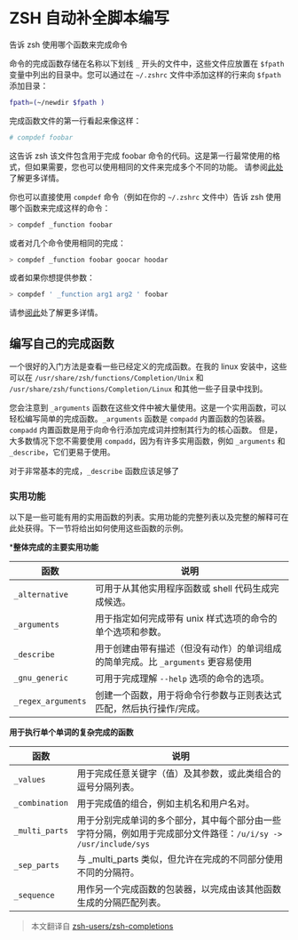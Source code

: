 # ZSH 自动补全脚本编写

告诉 zsh 使用哪个函数来完成命令

命令的完成函数存储在名称以下划线 `_` 开头的文件中，这些文件应放置在 `$fpath` 变量中列出的目录中。您可以通过在 `~/.zshrc` 文件中添加这样的行来向 `$fpath` 添加目录：

```bash
fpath=(~/newdir $fpath )
```

完成函数文件的第一行看起来像这样：

```bash
# compdef foobar
```

这告诉 zsh 该文件包含用于完成 foobar 命令的代码。这是第一行最常使用的格式，但如果需要，您也可以使用相同的文件来完成多个不同的功能。
请参阅[此处](http://zsh.sourceforge.net/Doc/Release/Completion-System.html#Autoloaded-files)了解更多详情。

你也可以直接使用 `compdef` 命令（例如在你的 `~/.zshrc` 文件中）告诉 zsh 使用哪个函数来完成这样的命令：


```bash
> compdef _function foobar
```

或者对几个命令使用相同的完成：

```bash
> compdef _function foobar goocar hoodar
```

或者如果你想提供参数：

```bash
> compdef ' _function arg1 arg2 ' foobar
```

请参[阅此](http://zsh.sourceforge.net/Doc/Release/Completion-System.html#Functions-4)处了解更多详情。

## 编写自己的完成函数

一个很好的入门方法是查看一些已经定义的完成函数。在我的 linux 安装中，这些可以在 `/usr/share/zsh/functions/Completion/Unix` 和 `/usr/share/zsh/functions/Completion/Linux` 和其他一些子目录中找到。

您会注意到 `_arguments` 函数在这些文件中被大量使用。这是一个实用函数，可以轻松编写简单的完成函数。`_arguments` 函数是 `compadd` 内置函数的包装器。`compadd` 内置函数是用于向命令行添加完成词并控制其行为的核心函数。
但是，大多数情况下您不需要使用 `compadd`，因为有许多实用函数，例如 `_arguments` 和 `_describe`，它们更易于使用。

对于非常基本的完成，`_describe` 函数应该足够了

### 实用功能

以下是一些可能有用的实用函数的列表。实用功能的完整列表以及完整的解释可在此处获得。下一节将给出如何使用这些函数的示例。

***整体完成的主要实用功能**

函数 | 说明
-----|-------
`_alternative`	| 可用于从其他实用程序函数或 shell 代码生成完成候选。
`_arguments`	| 用于指定如何完成带有 unix 样式选项的命令的单个选项和参数。
`_describe`	| 用于创建由带有描述（但没有动作）的单词组成的简单完成。比 `_arguments` 更容易使用
`_gnu_generic` |	可用于完成理解 `--help` 选项的命令的选项。
`_regex_arguments` |	创建一个函数，用于将命令行参数与正则表达式匹配，然后执行操作/完成。

**用于执行单个单词的复杂完成的函数**

函数 | 说明
-----|-------
`_values` |用于完成任意关键字（值）及其参数，或此类组合的逗号分隔列表。
`_combination`   |  用于完成值的组合，例如主机名和用户名对。
`_multi_parts` |   用于分别完成单词的多个部分，其中每个部分由一些字符分隔，例如用于完成部分文件路径：`/u/i/sy -> /usr/include/sys`
`_sep_parts`  |    与 _multi_parts 类似，但允许在完成的不同部分使用不同的分隔符。
`_sequence`   |  用作另一个完成函数的包装器，以完成由该其他函数生成的分隔匹配列表。

> 本文翻译自 [zsh-users/zsh-completions](https://github.com/zsh-users/zsh-completions/blob/master/zsh-completions-howto.org)

